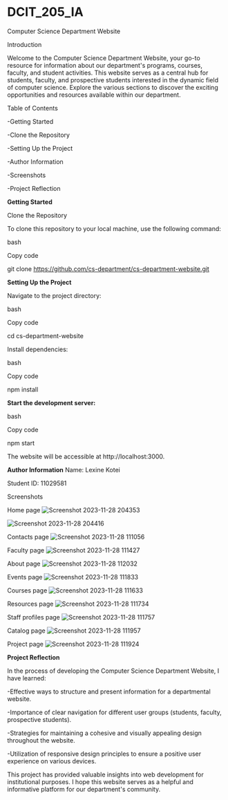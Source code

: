 # DCIT_205_IA
Computer Science Department Website

Introduction

Welcome to the Computer Science Department Website, your go-to resource for information about our department's programs, courses, faculty, and student activities. This website serves as a central hub for students, faculty, and prospective students interested in the dynamic field of computer science. Explore the various sections to discover the exciting opportunities and resources available within our department.

Table of Contents

-Getting Started

-Clone the Repository

-Setting Up the Project

-Author Information

-Screenshots

-Project Reflection


**Getting Started**

Clone the Repository

To clone this repository to your local machine, use the following command:

bash

Copy code

git clone https://github.com/cs-department/cs-department-website.git

**Setting Up the Project**

Navigate to the project directory:

bash

Copy code

cd cs-department-website

Install dependencies:

bash

Copy code

npm install

**Start the development server:**

bash

Copy code

npm start

The website will be accessible at http://localhost:3000.

**Author Information**
Name: Lexine Kotei

Student ID: 11029581

Screenshots

Home page
![Screenshot 2023-11-28 204353](https://github.com/DevSavante/11029581_DCIT205/assets/151789625/83cdff5b-d626-440f-b232-b7cbeb8e00a5)



![Screenshot 2023-11-28 204416](https://github.com/DevSavante/11029581_DCIT205/assets/151789625/d8c7fd56-0684-461b-922d-bd1eb76b8076)

Contacts page
![Screenshot 2023-11-28 111056](https://github.com/DevSavante/11029581_DCIT205/assets/151789625/c8594509-c769-43df-abd2-92c496fb86ff)


Faculty page
![Screenshot 2023-11-28 111427](https://github.com/DevSavante/11029581_DCIT205/assets/151789625/19c72e02-de33-499b-8847-e1aba35ef97f)

About page
![Screenshot 2023-11-28 112032](https://github.com/DevSavante/11029581_DCIT205/assets/151789625/406a21d4-90fa-4f75-92ce-45222ed52218)



Events page
![Screenshot 2023-11-28 111833](https://github.com/DevSavante/11029581_DCIT205/assets/151789625/c10eb9ed-9f55-428d-bf69-f3fb5a3154d5)

Courses page
![Screenshot 2023-11-28 111633](https://github.com/DevSavante/11029581_DCIT205/assets/151789625/9d40373b-a1eb-44c8-99c4-7d4a10a69ce8)

Resources page
![Screenshot 2023-11-28 111734](https://github.com/DevSavante/11029581_DCIT205/assets/151789625/d6b90fe4-c8af-48ef-8c34-91c2e3fb6e37)

Staff profiles page
![Screenshot 2023-11-28 111757](https://github.com/DevSavante/11029581_DCIT205/assets/151789625/de0d512d-f693-4590-b52d-2b0ae7898f04)

Catalog page
![Screenshot 2023-11-28 111957](https://github.com/DevSavante/11029581_DCIT205/assets/151789625/b9b90658-73ee-4d54-b7a8-5cd532a01aff)

Project page
![Screenshot 2023-11-28 111924](https://github.com/DevSavante/11029581_DCIT205/assets/151789625/bd757d7d-f019-4f57-ac83-84ccb75954f9)



**Project Reflection**

In the process of developing the Computer Science Department Website, I have learned:

-Effective ways to structure and present information for a departmental website.

-Importance of clear navigation for different user groups (students, faculty, prospective students).

-Strategies for maintaining a cohesive and visually appealing design throughout the website.

-Utilization of responsive design principles to ensure a positive user experience on various devices.

This project has provided valuable insights into web development for institutional purposes. I hope this website serves as a helpful and informative platform for our department's community.

